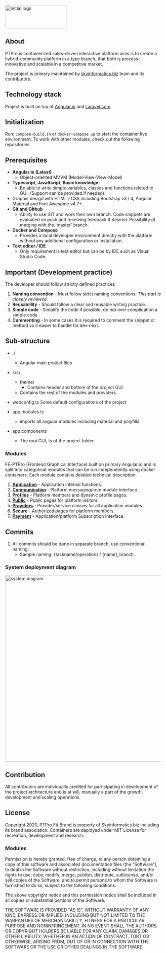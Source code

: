 
<img src="https://skyinformatics.biz/images/PTPro.png" width="200" height="75" alt="initial logo"/>

## About
PTPro is containerized sales-driven interactive platform aims is to create a hybrid-community platform in a type branch, that both is process-innovative and scalable in a competitive market. 

The project is primary maintained by [skyinformatics.biz][1] team and its contributors. 

## Technology stack
Project is built on top of [Angular.io](Angular.io) and [Laravel.com](Laravel.com). 

## Initialization

Run: `compose-build.sh` or `docker-compose up` to start the container live environment. To work with other modules, check out the following repositories.

## Prerequisites

* **Angular.io (Latest)**
  * Object-oriented MVVM (Model-View-View-Model)
* **Typescript, JavaScript, Basic knowledge:**
  * Be able to write simple variables, classes and functions related to GUI. (Support can be provided if needed)
* Graphic design with HTML / CSS including Bootstrap v3 / 4, Angular Material and Font Awesome v4.7+.
* **Git and Github**
  * Ability to use GIT and work their own branch. Code snippets are evaluated on push and receiving feedback if desired. Possibility of merging with the 'master' branch.
* **Docker and Compose**
  * Provides a local developer environment directly with the platform without any additional configuration or installation.
* **Text editor / IDE**
  * Only requirement is text editor but can be by IDE such as Visual Studio Code.

## Important (Development practice)
The developer should follow strictly defined practices

 1. **Naming convention** - Must follow strict naming conventions. *This part is closely reviewed.*  
 2. **Reusabillity** -  Should follow a clear and reusable writing practice.
 3. **Simple code** - Simplify the code if possible, do not over complication a simple code.
 4. **Commenting** - In some cases it is required to comment the snippet or method so it easier to handle for dev-next. 

## Sub-structure
* ./
	* Angular main project files

* src/
	* theme/
	    * Contains header and bottom of the project GUI
	* Contains the rest of the modules and providers.

* webconfig.ts
    Some default configurations of the project
* app.modules.ts
    * imports all angular modules including material and polyfills
* app.components 
    * The root GUI, ts of the project folder

### Modules
FE-PTPro (Frontend Graphical Interface) built on primary Angular.io and is split into categorical modules that can be run independently using docker containers. Each module contains detailed technical description. 
 1. **[Application](https://github.com/Skyinformatics-biz/FE-PTPro-Application-Module)** - Application internal functions.
 2. **[Communication](https://github.com/Skyinformatics-biz/FE-PTPro-Communication-Module)** - Platform messaging/com module interface.
 3. **[Profiles](https://github.com/Skyinformatics-biz/FE-PTPro-Profiles-Module)** - Platform members and dynamic profile pages.
 4. **[Public](https://github.com/Skyinformatics-biz/FE-PTPro-Public-Module)** - Public pages for platform visitors.
 5. **[Providers](https://github.com/Skyinformatics-biz/FE-PTPro-Providers-Module)** - Provider/service classes for all application modules.
 6. **[Secure](https://github.com/Skyinformatics-biz/FE-PTPro-Secure-Module)** - Authorized pages for platform members.
 7. **[Payment](https://github.com/Skyinformatics-biz/FE-PTPro-Payment-Module)** - Application/platform Subscription Interface.

## Commits 

1. All commits should be done in separate branch, use conventional naming.
    * Sample naming: {taskname/operation} / {name}_branch.

### System deployment diagram
<img src="https://skyinformatics.biz/images/PTProSystem.png" width="750" height="600" alt="system diagram"/>


## Contribution
All contributors are individually credited for participating in development of the project architecture and is at will, manually a part of the growth, development and scaling operations. 

## License
Copyright 2020, PTPro.Fit Brand is property of Skyinformatics.biz including its brand association. Containers are deployed under MIT License for recreation, development and research.
 
### Modules
Permission is hereby granted, free of charge, to any person obtaining a copy of this software and associated documentation files (the "Software"), to deal in the Software without restriction, including without limitation the rights to use, copy, modify, merge, publish, distribute, sublicense, and/or sell copies of the Software, and to permit persons to whom the Software is furnished to do so, subject to the following conditions:

The above copyright notice and this permission notice shall be included in all copies or substantial portions of the Software.

THE SOFTWARE IS PROVIDED "AS IS", WITHOUT WARRANTY OF ANY KIND, EXPRESS OR IMPLIED, INCLUDING BUT NOT LIMITED TO THE WARRANTIES OF MERCHANTABILITY, FITNESS FOR A PARTICULAR PURPOSE AND NONINFRINGEMENT. IN NO EVENT SHALL THE AUTHORS OR COPYRIGHT HOLDERS BE LIABLE FOR ANY CLAIM, DAMAGES OR OTHER LIABILITY, WHETHER IN AN ACTION OF CONTRACT, TORT OR OTHERWISE, ARISING FROM, OUT OF OR IN CONNECTION WITH THE SOFTWARE OR THE USE OR OTHER DEALINGS IN THE SOFTWARE.


<!--stackedit_data:
eyJoaXN0b3J5IjpbLTEyNTE2OTc3NTAsLTcwODMyODM4OCw2OD
E0MDA5MjgsLTE3NjE4MDg4NTEsMTE0NDgzMDQ1Miw2MjQzMzY3
NjgsLTExOTE0MDE3MzksLTE1NDQ3NjE0NDEsMTU1NjE3MDg5Ni
wzMDA5NDM5MDUsLTEwMzAzNzcyNDgsMTUxMzI2NDEyNiwtMTM2
NzU0MzQ5OCwtMTE0NTc1NDQzOCwxNjc4MTYwOTUyLDkyNTE0Mj
YzOCwtMTA1MDU4Mzg1MCwtMTQzNDM5NjEwLDIwODg3NTAwMyw1
MDE0NDg2OV19
-->

  [1]: skyinformatics.biz
